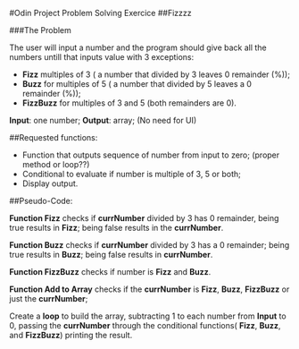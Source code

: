 #Odin Project Problem Solving Exercice
##Fizzzz

###The Problem

The user will input a number and the program should give back all the numbers untill that inputs value with 3 exceptions:

- __Fizz__ multiples of 3 ( a number that divided by 3 leaves 0 remainder (%));
- __Buzz__ for multiples of 5 ( a number that divided by 5 leaves a 0 remainder (%));
- __FizzBuzz__ for multiples of 3 and 5 (both remainders are 0).

__Input__: one number;
__Output__: array;
(No need for UI)

##Requested functions:

- Function that outputs sequence of number from input to zero; (proper method or loop??)
- Conditional to evaluate if number is multiple of 3, 5 or both;
- Display output.

##Pseudo-Code:

__Function Fizz__ checks if __currNumber__ divided by 3 has 0 remainder,
being true results in __Fizz__;
being false results in the __currNumber__.

__Function Buzz__ checks if __currNumber__ divided by 3 has a 0 remainder;
being true results in __Buzz__;
being false results in __currNumber__.

__Function FizzBuzz__ checks if number is __Fizz__ and __Buzz__.

__Function Add to Array__ checks if the __currNumber__ is __Fizz__, __Buzz__, __FizzBuzz__ or just the __currNumber__;

Create a __loop__ to build the array, subtracting 1 to each number from __Input__ to 0, passing the __currNumber__ through the conditional functions( __Fizz__, __Buzz__, and __FizzBuzz__)
printing the result.
